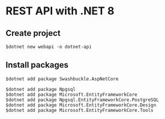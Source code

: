 # REST API with .NET 8

## Create project
```
$dotnet new webapi -o dotnet-api
```

## Install packages
```
$dotnet add package Swashbuckle.AspNetCore

$dotnet add package Npgsql
$dotnet add package Microsoft.EntityFrameworkCore
$dotnet add package Npgsql.EntityFrameworkCore.PostgreSQL
$dotnet add package Microsoft.EntityFrameworkCore.Design
$dotnet add package Microsoft.EntityFrameworkCore.Tools
```